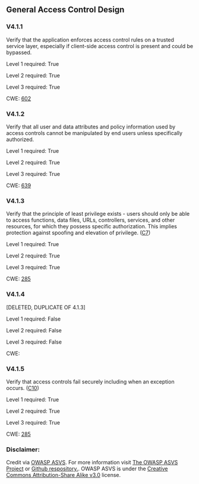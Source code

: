 ##  General Access Control Design

### V4.1.1

Verify that the application enforces access control rules on a trusted service layer, especially if client-side access control is present and could be bypassed.

Level 1 required: True

Level 2 required: True

Level 3 required: True

CWE: [602](https://cwe.mitre.org/data/definitions/602)

### V4.1.2

Verify that all user and data attributes and policy information used by access controls cannot be manipulated by end users unless specifically authorized.

Level 1 required: True

Level 2 required: True

Level 3 required: True

CWE: [639](https://cwe.mitre.org/data/definitions/639)

### V4.1.3

Verify that the principle of least privilege exists - users should only be able to access functions, data files, URLs, controllers, services, and other resources, for which they possess specific authorization. This implies protection against spoofing and elevation of privilege. ([C7](https://owasp.org/www-project-proactive-controls/#div-numbering))

Level 1 required: True

Level 2 required: True

Level 3 required: True

CWE: [285](https://cwe.mitre.org/data/definitions/285)

### V4.1.4

[DELETED, DUPLICATE OF 4.1.3]

Level 1 required: False

Level 2 required: False

Level 3 required: False

CWE: [](https://cwe.mitre.org/data/definitions/)

### V4.1.5

Verify that access controls fail securely including when an exception occurs. ([C10](https://owasp.org/www-project-proactive-controls/#div-numbering))

Level 1 required: True

Level 2 required: True

Level 3 required: True

CWE: [285](https://cwe.mitre.org/data/definitions/285)



### Disclaimer:

Credit via [OWASP ASVS](https://owasp.org/www-project-application-security-verification-standard/). For more information visit [The OWASP ASVS Project](https://owasp.org/www-project-application-security-verification-standard/) or [Github respository.](https://github.com/OWASP/ASVS). OWASP ASVS is under the [Creative Commons Attribution-Share Alike v3.0](https://creativecommons.org/licenses/by-sa/3.0/) license.
